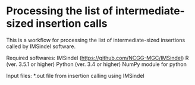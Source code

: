 # Processing the list of intermediate-sized insertion calls
This is a workflow for processing the list of intermediate-sized insertions called by IMSindel software.

Required softwares:
IMSindel (https://github.com/NCGG-MGC/IMSindel)
R (ver. 3.5.1 or higher)
Python (ver. 3.4 or higher)
NumPy module for python

Input files:
*.out file from insertion calling using IMSindel


